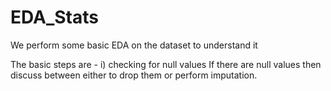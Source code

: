 # EDA_Stats

We perform some basic EDA on the dataset to understand it 

The basic steps are -
i) checking for null values 
     If there are null values then discuss between either to drop them or perform imputation.
